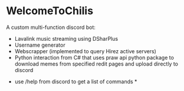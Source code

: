 # WelcomeToChilis
A custom multi-function discord bot:
- Lavalink music streaming using DSharPlus
- Username generator
- Webscrapper (implemented to query Hirez active servers)
- Python interaction from C# that uses praw api python package to download memes from specified redit pages and upload directly to discord 

* use /help from discord to get a list of commands *

